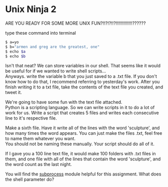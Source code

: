 Unix Ninja 2
============

ARE YOU READY FOR SOME MORE UNIX FUN?!!?!?!!?!!!!!!!!!!!!!??????

type these command into terminal

```bash
$ a=yo
$ b="armen and greg are the greatest, one"
$ echo $a
$ echo $b
```

Isn't that neat? We can store variables in our shell. That seems like it would be useful for if we wanted to write shell scripts...  
Anyways. write the variable b that you just saved to a .txt file. If you don't know how to do that, I recommend referring to yesterday's work. After you finish writing it to a txt file, take the contents of the text file you created, and tweet it.

We're going to have some fun with the text file attached.  
Python is a scripting language. So we can write scripts in it to do a lot of work for us. Write a script that creates 5 files and writes each consecutive line to it's respective file.

Make a sixth file. Have it write all of the lines with the word 'sculpture', and how many times the word appears. You can just make the files .txt, feel free to name them whatever you want.  
You should not be naming these manually. Your script should do all of it.

If I gave you a 100 line text file, it would make 100 folders with .txt files in them, and one file with all of the lines that contain the word 'sculpture', and the word count as the last night.

You will find the [subprocess](https://docs.python.org/3/library/subprocess.html) module helpful for this assignment. What does the shell parameter do?